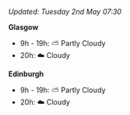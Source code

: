 *Updated: Tuesday 2nd May 07:30*

**Glasgow**

* 9h - 19h: :partly_sunny: Partly Cloudy
* 20h: :cloud: Cloudy

**Edinburgh**

* 9h - 19h: :partly_sunny: Partly Cloudy
* 20h: :cloud: Cloudy
